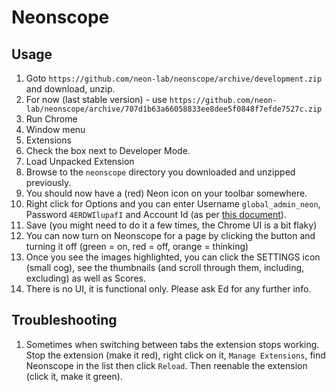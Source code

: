 # Neonscope

## Usage

1. Goto `https://github.com/neon-lab/neonscope/archive/development.zip` and download, unzip.
1. For now (last stable version) - use `https://github.com/neon-lab/neonscope/archive/707d1b63a66058833ee8dee5f0848f7efde7527c.zip`
1. Run Chrome
1. Window menu
1. Extensions
1. Check the box next to Developer Mode.
1. Load Unpacked Extension
1. Browse to the `neonscope` directory you downloaded and unzipped previously.
1. You should now have a (red) Neon icon on your toolbar somewhere.
1. Right click for Options and you can enter Username `global_admin_neon`, Password `4ERDWIlupafI` and Account Id (as per [this document](https://docs.google.com/spreadsheets/d/1AxkS7q30UmNLFEYKfi4idXkcExqmRtCiFXipYbiqR50/edit#gid=0)).
1. Save (you might need to do it a few times, the Chrome UI is a bit flaky)
1. You can now turn on Neonscope for a page by clicking the button and turning it off (green = on, red = off, orange = thinking)
1. Once you see the images highlighted, you can click the SETTINGS
icon (small cog), see the thumbnails (and scroll through them, including, excluding) as well as Scores.
1. There is no UI, it is functional only. Please ask Ed for any further info.

## Troubleshooting

1. Sometimes when switching between tabs the extension stops working. Stop the extension (make it red), right click on it, `Manage Extensions`, find Neonscope in the list then click `Reload`. Then reenable the extension (click it, make it green).
